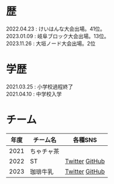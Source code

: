 # 歴
2022.04.23 : けいはんな大会出場。41位。  
2023.01.09 : 岐阜ブロック大会出場。13位。  
2023.11.26 : 大垣ノード大会出場。2位
# 学歴
2021.03.25 : 小学校過程終了  
2021.04.10 : 中学校入学  

# チーム  

年度|チーム名|各種SNS
-|-|-
2021       | ちゃチャ茶 | 
2022       | ST         |   [Twitter](https://twitter.com/ST_GifuRCJ)    [GitHub](https://github.com/ST-GifuRCJ)  
2023       | 珈琲牛乳|[Twitter](https://twitter.com/CoffeeMilk_RCJ) [GitHub](https://github.com/CoffeeMilk-RCJ)
